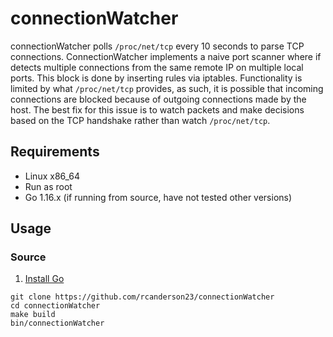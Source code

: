 # connectionWatcher
connectionWatcher polls `/proc/net/tcp` every 10 seconds to parse TCP connections. ConnectionWatcher implements a naive 
port scanner where if detects multiple connections from the same remote IP on multiple local ports. This block is done 
by inserting rules via iptables. Functionality is limited by what `/proc/net/tcp` provides, as such, it is possible that 
incoming connections are blocked because of outgoing connections made by the host. The best fix for this issue is to
watch packets and make decisions based on the TCP handshake rather than watch `/proc/net/tcp`. 

## Requirements
* Linux x86_64
* Run as root
* Go 1.16.x (if running from source, have not tested other versions)

## Usage
### Source
1. [Install Go](https://golang.org/doc/install)
```
git clone https://github.com/rcanderson23/connectionWatcher
cd connectionWatcher
make build
bin/connectionWatcher
```
